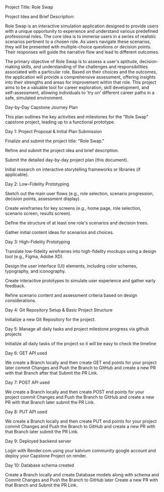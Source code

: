 Project Title: Role Swap

Project Idea and Brief Description:

Role Swap is an interactive simulation application designed to provide users with a unique opportunity to experience and understand various predefined professional roles. The core idea is to immerse users in a series of realistic scenarios pertinent to a chosen role. As users navigate these scenarios, they will be presented with multiple-choice questions or decision points. Their responses will guide the narrative flow and lead to different outcomes.

The primary objective of Role Swap is to assess a user's aptitude, decision-making skills, and understanding of the challenges and responsibilities associated with a particular role. Based on their choices and the outcomes, the application will provide a comprehensive assessment, offering insights into their strengths and areas for improvement within that role. This project aims to be a valuable tool for career exploration, skill development, and self-assessment, allowing individuals to 'try on' different career paths in a safe, simulated environment.

Day-by-Day Capstone Journey Plan

This plan outlines the key activities and milestones for the "Role Swap" capstone project, leading up to a functional prototype.

Day 1: Project Proposal \& Initial Plan Submission

Finalize and submit the project title: "Role Swap."

Refine and submit the project idea and brief description.

Submit the detailed day-by-day project plan (this document).

Initial research on interactive storytelling frameworks or libraries (if applicable).

Day 2: Low-Fidelity Prototyping

Sketch out the main user flows (e.g., role selection, scenario progression, decision points, assessment display).

Create wireframes for key screens (e.g., home page, role selection, scenario screen, results screen).

Define the structure of at least one role's scenarios and decision trees.

Gather initial content ideas for scenarios and choices.

Day 3: High-Fidelity Prototyping

Translate low-fidelity wireframes into high-fidelity mockups using a design tool (e.g., Figma, Adobe XD).

Design the user interface (UI) elements, including color schemes, typography, and iconography.

Create interactive prototypes to simulate user experience and gather early feedback.

Refine scenario content and assessment criteria based on design considerations.


Day 4: Git Repository Setup \& Basic Project Structure

Initialize a new Git Repository for the project.

Day 5: Manage all daily tasks and project milestone progress via github projects

Initialize all daily tasks of the project so it will be easy to check the timeline 

Day 6: GET API used

We create a Branch locally and then create GET end points for your project later commit Changes and Push the Branch to GitHub and create a new PR with that Branch after that Submit the PR Link.

Day 7: POST API used

We create a Branch locally and then create POST end points for your project commit Changes and Push the Branch to GitHub and create a new PR with that Branch later submit the PR Link.

Day 8: PUT API used

We create a Branch locally and then create PUT end points for your project commit Changes and Push the Branch to GitHub and create a new PR with that Branch later submit the PR Link.

Day 9: Deployed backend server

Login with Render.com using your kalvium community google account and deploy your Capstone Project on render.

Day 10: Database schema created

Create a Branch locally and create Database models along with schema and Commit Changes and Push the Branch to GitHub later Create a new PR with that Branch and Submit the PR Link.

